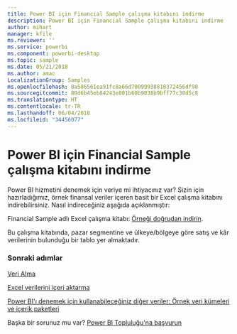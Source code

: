 ```yaml
---
title: Power BI için Financial Sample çalışma kitabını indirme
description: Power BI için Financial Sample çalışma kitabını indirme
author: mihart
manager: kfile
ms.reviewer: ''
ms.service: powerbi
ms.component: powerbi-desktop
ms.topic: sample
ms.date: 05/21/2018
ms.author: amac
LocalizationGroup: Samples
ms.openlocfilehash: 8a586561ea91fc8a66d70099938818372456df98
ms.sourcegitcommit: 80d6b45eb84243e801b60b9038b9bff77c30d5c8
ms.translationtype: HT
ms.contentlocale: tr-TR
ms.lasthandoff: 06/04/2018
ms.locfileid: "34456077"
---
```

# <a name="download-the-financial-sample-workbook-for-power-bi"></a>Power BI için Financial Sample çalışma kitabını indirme
Power BI hizmetini denemek için veriye mi ihtiyacınız var? Sizin için hazırladığımız, örnek finansal veriler içeren basit bir Excel çalışma kitabını indirebilirsiniz.  Nasıl indireceğiniz aşağıda açıklanmıştır:

Financial Sample adlı Excel çalışma kitabı: [Örneği doğrudan indirin](http://go.microsoft.com/fwlink/?LinkID=521962).

Bu çalışma kitabında, pazar segmentine ve ülkeye/bölgeye göre satış ve kâr verilerinin bulunduğu bir tablo yer almaktadır.

### <a name="next-steps"></a>Sonraki adımlar
[Veri Alma](service-get-data.md)

[Excel verilerini içeri aktarma](service-excel-workbook-files.md)

[Power BI'ı denemek için kullanabileceğiniz diğer veriler: Örnek veri kümeleri ve içerik paketleri](sample-datasets.md)

Başka bir sorunuz mu var? [Power BI Topluluğu'na başvurun](http://community.powerbi.com/)

